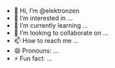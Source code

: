- 👋 Hi, I’m @elektronzen
- 👀 I’m interested in ...
- 🌱 I’m currently learning ...
- 💞️ I’m looking to collaborate on ...
- 📫 How to reach me ...
- 😄 Pronouns: ...
- ⚡ Fun fact: ...

<!---
elektronzen/elektronzen is a ✨ special ✨ repository because its `README.md` (this file) appears on your GitHub profile.
You can click the Preview link to take a look at your changes.
--->
